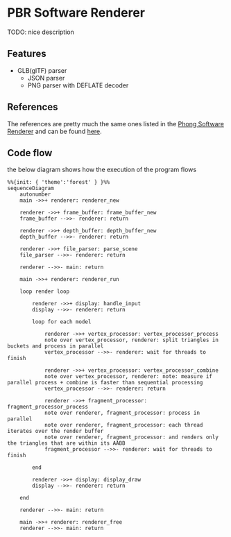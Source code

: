 # PBR Software Renderer

TODO: nice description

## Features

- GLB(glTF) parser
    - JSON parser
    - PNG parser with DEFLATE decoder

## References

The references are pretty much the same ones listed in the [Phong Software Renderer](https://github.com/marsp0/phong-software-renderer) and can be found [here](https://github.com/marsp0/software-renderer/wiki/References).

## Code flow

the below diagram shows how the execution of the program flows

``` mermaid
%%{init: { 'theme':'forest' } }%%
sequenceDiagram
    autonumber
    main ->>+ renderer: renderer_new
    
    renderer ->>+ frame_buffer: frame_buffer_new
    frame_buffer -->>- renderer: return

    renderer ->>+ depth_buffer: depth_buffer_new
    depth_buffer -->>- renderer: return

    renderer ->>+ file_parser: parse_scene 
    file_parser -->>- renderer: return

    renderer -->>- main: return

    main ->>+ renderer: renderer_run

    loop render loop

        renderer ->>+ display: handle_input
        display -->>- renderer: return

        loop for each model

            renderer ->>+ vertex_processor: vertex_processor_process
            note over vertex_processor, renderer: split triangles in buckets and process in parallel
            vertex_processor -->>- renderer: wait for threads to finish

            renderer ->>+ vertex_processor: vertex_processor_combine
            note over vertex_processor, renderer: note: measure if parallel process + combine is faster than sequential processing
            vertex_processor -->>- renderer: return

            renderer ->>+ fragment_processor: fragment_processor_process
            note over renderer, fragment_processor: process in parallel
            note over renderer, fragment_processor: each thread iterates over the render buffer
            note over renderer, fragment_processor: and renders only the triangles that are within its AABB
            fragment_processor -->>- renderer: wait for threads to finish

        end

        renderer ->>+ display: display_draw
        display -->>- renderer: return

    end

    renderer -->>- main: return

    main ->>+ renderer: renderer_free
    renderer -->>- main: return

```